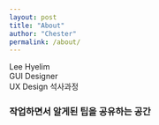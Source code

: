 ```yaml
---
layout: post
title: "About"
author: "Chester"
permalink: /about/
---
```


Lee Hyelim<br>
GUI Designer<br>
UX Design 석사과정<br>

### 작업하면서 알게된 팁을 공유하는 공간
